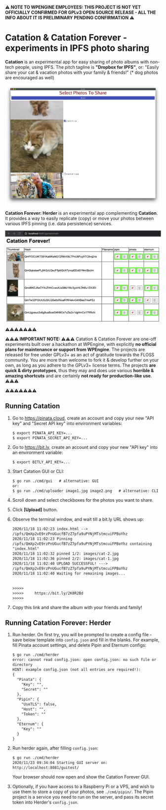 ⚠️ **NOTE TO WPENGINE EMPLOYEES: THIS PROJECT IS NOT YET OFFICIALLY CONFIRMED FOR GPLv3 OPEN SOURCE RELEASE - ALL THE INFO ABOUT IT IS PRELIMINARY PENDING CONFIRMATION** ⚠️

# Catation & Catation Forever - experiments in IPFS photo sharing

**Catation** is an experimental app for easy sharing of photo albums with non-tech people, using IPFS.
The pitch tagline is **"Dropbox for IPFS"**, or:
"Easily share your cat & vacation photos with your family & friends!"
(\* dog photos are encouraged as well)

![Catation GUI screenshot](images/screenshot.01.png)

**Catation Forever: Herder** is an experimental app complementing **Catation**.
It provides a way to easily replicate (copy) or move your photos between
various IPFS pinning (i.e. data persistence) services.

![Herder GUI screenshot](images/herder.png)

⚠️⚠️⚠️⚠️⚠️⚠️⚠️

**⚠️⚠️⚠️ IMPORTANT NOTE: ⚠️⚠️⚠️** Catation & Catation Forever are one-off experiments built over a hackathon at WPEngine,
with explicitly **no official plans for maintenance or support from WPEngine**.
The projects are released for free under GPLv3+ as an act of gratitude towards the FLOSS community.
You are more than welcome to fork it & develop further on your own,
as long as you adhere to the GPLv3+ license terms.
The projects **are quick & dirty prototypes**,
thus they may and does use various **horrible & amazing shortcuts**
and are certainly **not ready for production-like use**. ⚠️⚠️⚠️

⚠️⚠️⚠️⚠️⚠️⚠️⚠️

## Running Catation

 1. Go to https://pinata.cloud, create an account and copy your new "API key" and "Secret API key" into environment variables:

        $ export PINATA_API_KEY=...
        $ export PINATA_SECRET_API_KEY=...

 2. Go to https://bit.ly, create an account and copy your new "API key" into an environment variable:

        $ export BITLY_API_KEY=...

 3. Start Catation GUI or CLI:

        $ go run ./cmd/gui   # alternative: GUI
        or:
        $ go run ./cmd/uploader image1.jpg image2.png   # alternative: CLI

 4. Scroll down and select checkboxes for the photos you want to share.
 5. Click **[Upload]** button.
 6. Observe the terminal window, and wait till a bit.ly URL shows up:

        2020/11/18 11:02:23 index.html --> /ipfs/QmXp2vE9rzPnUGucfB7zZ7pfa9uPYNjMTstmcuiFPBoYhz
        2020/11/18 11:02:23 Pinning /ipfs/QmXp2vE9rzPnUGucfB7zZ7pfa9uPYNjMTstmcuiFPBoYhz containing "index.html"
        2020/11/18 11:02:32 pinned 1/2: images/cat-2.jpg
        2020/11/18 11:02:36 pinned 2/2: images/cat-1.jpg
        2020/11/18 11:02:40 UPLOAD SUCCESSFUL! ---> /ipfs/QmXp2vE9rzPnUGucfB7zZ7pfa9uPYNjMTstmcuiFPBoYhz
        2020/11/18 11:02:40 Waiting for remaining images...


        >>>>>
        >>>>>     https://bit.ly/2K8R2Bd
        >>>>>

 7. Copy this link and share the album with your friends and family!

## Running Catation Forever: Herder

 1. Run herder.
    On first try, you will be prompted to create a config file -
    save below template into `config.json` and fill in the blanks. For example,
    fill Pinata account settings, and delete Pipin and Eternum configs:

        $ go run ./cmd/herder
        error: cannot read config.json: open config.json: no such file or directory
        HINT: example config.json (not all entries are required!):
        {
          "Pinata": {
            "Key": "",
            "Secret": ""
          },
          "Pipin": {
            "UseTLS": false,
            "Host": "",
            "Token": ""
          },
          "Eternum": {
            "Key": ""
          }
        }

 2. Run herder again, after filling `config.json`:

        $ go run ./cmd/herder
        2020/11/23 09:34:04 Starting GUI server on: http://localhost:8081/guitest/

    Your browser should now open and show the Catation Forever GUI.

 3. Optionally, if you have access to a Raspberry Pi or a VPS, and wish to use
    them to store a copy of your photos, see `./cmd/pipin/`. The Pipin project
    is a service you need to run on the server, and pass its secret token into
    Herder's `config.json`.
